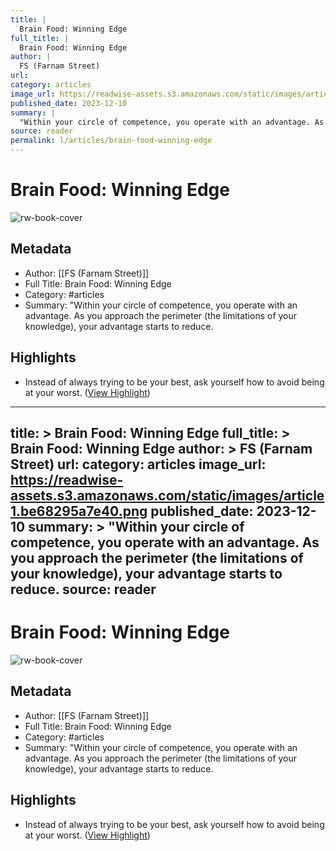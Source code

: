 ```yaml
---
title: |
  Brain Food: Winning Edge
full_title: |
  Brain Food: Winning Edge
author: |
  FS (Farnam Street)
url: 
category: articles
image_url: https://readwise-assets.s3.amazonaws.com/static/images/article1.be68295a7e40.png
published_date: 2023-12-10
summary: |
  "Within your circle of competence, you operate with an advantage. As you approach the perimeter (the limitations of your knowledge), your advantage starts to reduce.
source: reader
permalink: l/articles/brain-food-winning-edge
---
```

# Brain Food: Winning Edge

![rw-book-cover](https://readwise-assets.s3.amazonaws.com/static/images/article1.be68295a7e40.png)

## Metadata
- Author: [[FS (Farnam Street)]]
- Full Title: Brain Food: Winning Edge
- Category: #articles
- Summary: "Within your circle of competence, you operate with an advantage. As you approach the perimeter (the limitations of your knowledge), your advantage starts to reduce.

## Highlights
- Instead of always trying to be your best, ask yourself how to avoid being at your worst. ([View Highlight](https://read.readwise.io/read/01hhy6bsagewhdq12z2xrwy6pt))


---
title: >
  Brain Food: Winning Edge
full_title: >
  Brain Food: Winning Edge
author: >
  FS (Farnam Street)
url: 
category: articles
image_url: https://readwise-assets.s3.amazonaws.com/static/images/article1.be68295a7e40.png
published_date: 2023-12-10
summary: >
  "Within your circle of competence, you operate with an advantage. As you approach the perimeter (the limitations of your knowledge), your advantage starts to reduce.
source: reader
---
# Brain Food: Winning Edge

![rw-book-cover](https://readwise-assets.s3.amazonaws.com/static/images/article1.be68295a7e40.png)

## Metadata
- Author: [[FS (Farnam Street)]]
- Full Title: Brain Food: Winning Edge
- Category: #articles
- Summary: "Within your circle of competence, you operate with an advantage. As you approach the perimeter (the limitations of your knowledge), your advantage starts to reduce.

## Highlights
- Instead of always trying to be your best, ask yourself how to avoid being at your worst. ([View Highlight](https://read.readwise.io/read/01hhy6bsagewhdq12z2xrwy6pt))


